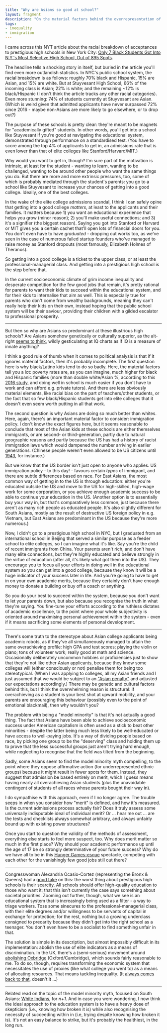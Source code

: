 ```yaml
---
title: "Why are Asians so good at school?"
layout: fragment
description: "On the material factors behind the overrepresentation of Asian-Americans at prestigious high schools in NYC."
tags:
- inequality
- immigration
---
```


I came across this NYT article about the racial breakdown of acceptances to prestigious high schools in New York City: [Only 7 Black Students Got Into N.Y.'s Most Selective High School, Out of 895 Spots](https://www.nytimes.com/2019/03/18/nyregion/black-students-nyc-high-schools.html).

The headline tells a shocking story in itself, but buried in the article you'll find even more outlandish statistics. In NYC's public school system, the racial breakdown is as follows: roughly 70% black and Hispanic, 15% are Asian, and 15% are white. But at Stuyvesant High School, 66% of the incoming class is Asian; 22% is white; and the remaining ~12% is black/Hispanic (I don't think the article tracks any other racial categories). Even more stunning: 74% of students currently at Stuyvesant are Asian. (Which is weird given that admitted applicants have never surpassed 72% since 2016 - maybe non-Asians are more likely to go elsewhere, or to drop out?)

The purpose of these schools is pretty clear: they're meant to be magnets for "academically gifted" students. In other words, you'll get into a school like Stuyvesant if you're good at navigating the educational system, demonstrated through performance on a standardised test. (You have to score among the top 4% of applicants to get in, an admissions rate that is even lower than that of elite colleges like Stanford/Harvard/MIT.)

Why would you want to get in, though? I'm sure part of the motivation is intrinsic, at least for the student - wanting to learn, wanting to be challenged, wanting to be around other people who want the same things you do. But there are more and more extrinsic pressures, too, some of which is probably mediated through the student's parents: you go to a school like Stuyvesant to increase your chances of getting into a good college. Ideally, one of the best colleges.

In the wake of the elite college admissions scandal, I think I can safely opine that getting into a good college _matters_, at least to the applicants and their families. It matters because 1) you want an educational experience that helps you grow (minor reason); 2) you'll make useful connections; and 3) it's a signifier (the biggest reason). Saying you got into Stanford or Harvard or MIT gives you a certain cachet that'll open lots of financial doors for you. You don't even have to have _graduated_ - dropping out works too, as we've seen in the case of numerous failed startup founders who've managed to raise money as Stanford dropouts (most famously, Elizabeth Holmes of Theranos).

So getting into a good college is a ticket to the upper class, or at least the professional-managerial class. And getting into a prestigious high school is the step before that.

In the current socioeconomic climate of grim income inequality and desperate competition for the few good jobs that remain, it's pretty rational for parents to want their kids to succeed within the educational system, and for their kids to internalise that aim as well. This is especially true for parents who don't come from wealthy backgrounds, meaning they can't really help their kids on their own, instead hoping that the public school system will be their saviour, providing their children with a gilded escalator to professional prosperity.

***

But then so why are Asians so predominant at these illustrious high schools? Are Asians somehow genetically or culturally superior, as the alt-right [seems to think](https://splinternews.com/the-alt-rights-asian-exception-is-cribbed-directly-from-1822421189), wildly gesticulating at IQ charts as if IQ is a measure of innate anything?

I think a good rule of thumb when it comes to political analysis is that if it ignores material factors, then it's probably incomplete. The first question here is why black/Latino kids tend to do so badly. Here, the material factors tell you a lot: poverty rates are, as you can imagine, much higher for black and Hispanic families (more than double white/Asian %, according to this [2016 study](http://furmancenter.org/files/sotc/SOC_2016_FOCUS_Poverty_in_NYC.pdf), and doing well in school is much easier if you don't have to work and can afford e.g. private tutors). And there are less obviously material elements, like racial bias on the part of teachers/other students, or the fact that so few black/Hispanic students get into elite colleges that it doesn't even seem worth putting in all that work.

The second question is why Asians are doing so much better than whites. Here, again, there's an important material factor to consider: immigration policy. I don't know the exact figures here, but it seems reasonable to conclude that most of the Asian kids at these schools are either themselves immigrants, or are second- or third-generation, partly due to natural geographic reasons and partly because the US has had a history of racist immigration laws which would dampened the number arriving in earlier generations. (Chinese people weren't even allowed to be US citizens until [1943](https://en.wikipedia.org/wiki/Magnuson_Act), for instance.)

But we know that the US border isn't just open to anyone who applies. US immigration policy - to this day! - favours certain _types_ of immigrant, and there are subtle differences based on race. For East Asians, the most common way of getting in to the US is through education: either you're educated outside the US and move to the US for high-skilled, high-wage work for some corporation, or you achieve enough academic success to be able to continue your education in the US. (Another option is to essentially buy your way in, but that's comparatively less common, just because there aren't as many rich people as educated people. It's also slightly different for South Asians, mostly as the result of destructive US foreign policy in e.g. Vietnam, but East Asians are predominant in the US because they're more numerous.)

Now, I didn't go to a prestigious high school in NYC, but I graduated from an international school in Beijing that served a similar purpose as a feeder school to elite colleges, so I can imagine what it's like. Say you're the child of recent immigrants from China. Your parents aren't rich, and don't have many elite connections, but they're highly educated and believe strongly in the virtue of education (after all, it's likely what got them into the US). They encourage you to focus all your efforts in doing well in the educational system so you can get into a good college, because they know it will be a huge indicator of your success later in life. And you're going to have to get in on your own academic merits, because they certainly don't have enough money to donate a building or buy off a coach or anything.

So you do your best to succeed within the system, because you don't want to let your parents down, but also because you recognise the truth in what they're saying. You fine-tune your efforts according to the ruthless dictates of academic excellence, to the point where your whole subjectivity is oriented around maximising personal achievement within the system - even if it means sacrificing some elements of personal development.

***

There's some truth to the stereotype about Asian college applicants being academic robots, as if they've all simultaneously managed to attain the same overachieving profile: high GPA and test scores; playing the violin or piano; tons of volunteer work; really good at math and science. Occasionally deliberately uncommon hobbies or proficiencies just to show that they're not like other Asian applicants, because they know some colleges will (either consciously or not) penalise them for being too stereotypical. (When I was applying to colleges, all my Asian friends and I just assumed that we would be subject to an ["Asian penalty"](https://www.npr.org/sections/codeswitch/2018/11/13/667544791/as-college-apps-are-due-asian-american-high-schoolers-consider-affirmative-actio) and adjusted our expectations accordingly.) There may be genetic and cultural factors behind this, but I think the overwhelming reason is structural: if overachieving as a student is your best shot at upward mobility, and your parents are encouraging this behaviour (possibly even to the point of emotional blackmail), then why wouldn't you?

The problem with being a "model minority" is that it's not actually a good thing. The fact that Asians have been able to achieve socioeconomic success under American capitalism is often used as a stick to beat other minorities - despite the latter being much less likely to be well-educated or have access to well-paying jobs. It's a way of dividing people based on race, by picking one group to be the "deserving" class and holding them up to prove that the less successful groups just aren't trying hard enough, while neglecting to recognise that the field was tilted from the beginning.

Sadly, some Asians seem to find the model minority myth compelling, to the point where they oppose affirmative action (for underrepresented ethnic groups) because it might result in fewer spots for them. Instead, they suggest that admission be based entirely on merit, which I guess means having nearly all overachieving Asian students (plus the unavoidable contingent of students of all races whose parents bought their way in).

I do sympathise with this approach, even if I no longer agree. The trouble seeps in when you consider how "merit" is defined, and how it's measured. Is the current admissions process actually fair? Does it truly assess some universally indisputable ideal of individual merit? Or ... hear me out ... are the tests and checklists always somewhat arbitrary, and always unfairly bound up with existing power structures?

Once you start to question the validity of the methods of assessment, everything else starts to feel more suspect, too. Why does merit matter so much in the first place? Why should your academic performance up until the age of 17 be so strongly determinative of your future success? Why do we have all to be in this [Hunger Games-esque](/posts/fragments-9) spectacle, competing with each other for the vanishingly few good jobs still out there?

***

Congresswoman Alexandria Ocasio-Cortez (representing the Bronx & Queens) had a [good take](https://www.newsweek.com/alexandria-ocasio-cortez-scarcity-conflict-education-town-hall-college-1365949) on this: the worst thing about prestigious high schools is their scarcity. All schools should offer high-quality education to those who want it; that this isn't currently the case says something about societal priorities. Zooming out further, though, what we see is an educational system that is increasingly being used as a filter - a way to triage workers. Toss some sinecures to the professional-managerial class, with their elite degrees and/or willingness to be servants of capital in exchange for protection; for the rest, nothing but a growing underclass consigned to precarity because they didn't get into the right school as a teenager. You don't even have to be a socialist to find something unfair in that.

The solution is simple in its description, but almost impossibly difficult in its implementation: abolish the use of elite indicators as a means of discrimination. In the UK, there's a (semi-serious) movement around [abolishing Oxbridge](https://www.theguardian.com/commentisfree/2017/nov/01/oxbridge-elitism-privilege-abolish-university-admissions) (Oxford/Cambridge), which sounds fairly reasonable to me. To do so, though, requires transforming the economic system that necessitates the use of proxies (like what college you went to) as a means of allocating resources. That means tackling inequality. (It [always comes back to that](/fragments/tags#inequality), doesn't it ...)

***

Related read on the topic of the model minority myth, focused on South Asians: [White Indians](https://nplusonemag.com/issue-16/the-intellectual-situation/white-indians/), for _n+1_. And in case you were wondering, I now think the ideal approach to the education system is to have a heavy dose of skepticism (i.e., knowing how broken it is) while also recognising the necessity of succeeding within in (i.e, trying despite knowing how broken it is). It's not an easy balance to strike, but it's probably the healthiest, in the long run.
